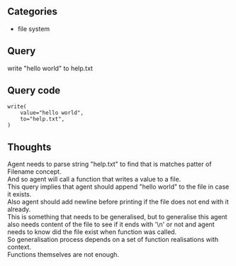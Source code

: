 ## Categories
- file system

## Query
write "hello world" to help.txt  

## Query code
```
write(
    value="hello world",
    to="help.txt",
)
```

## Thoughts
Agent needs to parse string "help.txt" to find that is matches patter of Filename concept.  
And so agent will call a function that writes a value to a file.  
This query implies that agent should append "hello world" to the file in case it exists.  
Also agent should add newline before printing if the file does not end with it already.  
This is something that needs to be generalised, but to generalise this agent also needs content of the file to see
if it ends with '\n' or not and agent needs to know did the file exist when function was called.  
So generalisation process depends on a set of function realisations with context.  
Functions themselves are not enough.  